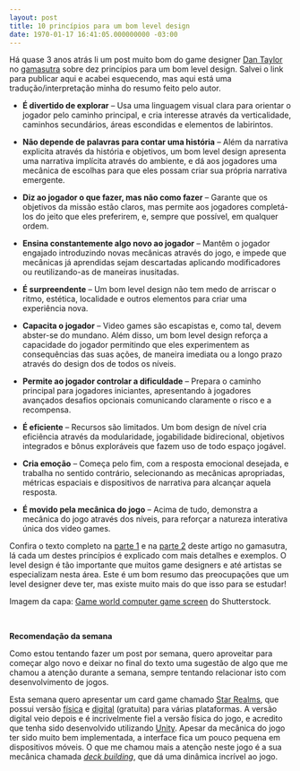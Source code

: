 ```yaml
---
layout: post
title: 10 princípios para um bom level design
date: 1970-01-17 16:41:05.000000000 -03:00
---
```


Há quase 3 anos atrás li um post muito bom do game designer [Dan Taylor](http://www.gamasutra.com/blogs/author/DanTaylor/543613/) no [gamasutra](http://www.gamasutra.com) sobre dez princípios para um bom level design. Salvei o link para publicar aqui e acabei esquecendo, mas aqui está uma tradução/interpretação minha do resumo feito pelo autor.

- **É divertido de explorar** – Usa uma linguagem visual clara para orientar o jogador pelo caminho principal, e cria interesse através da verticalidade, caminhos secundários, áreas escondidas e elementos de labirintos.

- **Não depende de palavras para contar uma história** – Além da narrativa explicita através da história e objetivos, um bom level design apresenta uma narrativa implícita através do ambiente, e dá aos jogadores uma mecânica de escolhas para que eles possam criar sua própria narrativa emergente.

- **Diz ao jogador o que fazer, mas não como fazer** – Garante que os objetivos da missão estão claros, mas permite aos jogadores completá-los do jeito que eles preferirem, e, sempre que possível, em qualquer ordem.

- **Ensina constantemente algo novo ao jogador** – Mantêm o jogador engajado introduzindo novas mecânicas através do jogo, e impede que mecânicas já aprendidas sejam descartadas aplicando modificadores ou reutilizando-as de maneiras inusitadas.

- **É surpreendente** – Um bom level design não tem medo de arriscar o ritmo, estética, localidade e outros elementos para criar uma experiência nova.

- **Capacita o jogador** – Video games são escapistas e, como tal, devem abster-se do mundano. Além disso, um bom level design reforça a capacidade do jogador permitindo que eles experimentem as consequências das suas ações, de maneira imediata ou a longo prazo através do design dos de todos os níveis.

- **Permite ao jogador controlar a dificuldade** – Prepara o caminho principal para jogadores iniciantes, apresentando à jogadores avançados desafios opcionais comunicando claramente o risco e a recompensa.

- **É eficiente** – Recursos são limitados. Um bom design de nível cria eficiência através da modularidade, jogabilidade bidirecional, objetivos integrados e bônus exploráveis que fazem uso de todo espaço jogável.

- **Cria emoção** – Começa pelo fim, com a resposta emocional desejada, e trabalha no sentido contrário, selecionando as mecânicas apropriadas, métricas espaciais e dispositivos de narrativa para alcançar aquela resposta.

- **É movido pela mecânica do jogo** – Acima de tudo, demonstra a mecânica do jogo através dos níveis, para reforçar a natureza interativa única dos video games.

Confira o texto completo na [parte 1](http://www.gamasutra.com/blogs/DanTaylor/20130929/196791/Ten_Principles_of_Good_Level_Design_Part_1.php) e na [parte 2](http://www.gamasutra.com/blogs/DanTaylor/20131006/197209/Ten_Principles_of_Good_Level_Design_Part_2.php) deste artigo no gamasutra, lá cada um destes princípios é explicado com mais detalhes e exemplos. O level design é tão importante que muitos game designers e até artistas se especializam nesta área. Este é um bom resumo das preocupações que um level designer deve ter, mas existe muito mais do que isso para se estudar!

Imagem da capa: [Game world computer game screen](http://www.shutterstock.com/pic-174671009/stock-vector-game-world-computer-game-screen.html?src=U_RI1NWPvkTOlj1CBYvRFQ-1-4) do Shutterstock.

 

**Recomendação da semana**

Como estou tentando fazer um post por semana, quero aproveitar para começar algo novo e deixar no final do texto uma sugestão de algo que me chamou a atenção durante a semana, sempre tentando relacionar isto com desenvolvimento de jogos.

Esta semana quero apresentar um card game chamado [Star Realms](http://www.starrealms.com/), que possui versão [física](http://www.starrealms.com/about-star-realms/) e [digital](http://www.starrealms.com/digital-game/) (gratuita) para várias plataformas. A versão digital veio depois e é incrivelmente fiel a versão física do jogo, e acredito que tenha sido desenvolvido utilizando [Unity](http://unity3d.com/). Apesar da mecânica do jogo ter sido muito bem implementada, a interface fica um pouco pequena em dispositivos móveis. O que me chamou mais a atenção neste jogo é a sua mecânica chamada *[deck building](https://en.wikipedia.org/wiki/Deck-building_game)*, que dá uma dinâmica incrível ao jogo.


